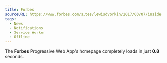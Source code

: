```yaml
---
title: Forbes
sourceURL: https://www.forbes.com/sites/lewisdvorkin/2017/03/07/inside-forbes-voila-our-digital-future-starts-today-with-a-bold-new-mobile-site/
tags:
  - News
  - Notifications
  - Service Worker
  - Offline
---
```


The **Forbes** Progressive Web App's homepage completely loads in just 
**0.8** seconds.
